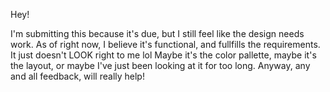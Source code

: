 Hey!

I'm submitting this because it's due, but I still feel like the design needs work. As of right now, I believe it's functional, and fullfills the requirements. It just doesn't LOOK right to me lol Maybe it's the color pallette, maybe it's the layout, or maybe I've just been looking at it for too long. Anyway, any and all feedback, will really help!

